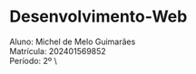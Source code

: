 # Desenvolvimento-Web

   Aluno: Michel de Melo Guimarães \
   Matrícula: 202401569852 \
   Período: 2º \